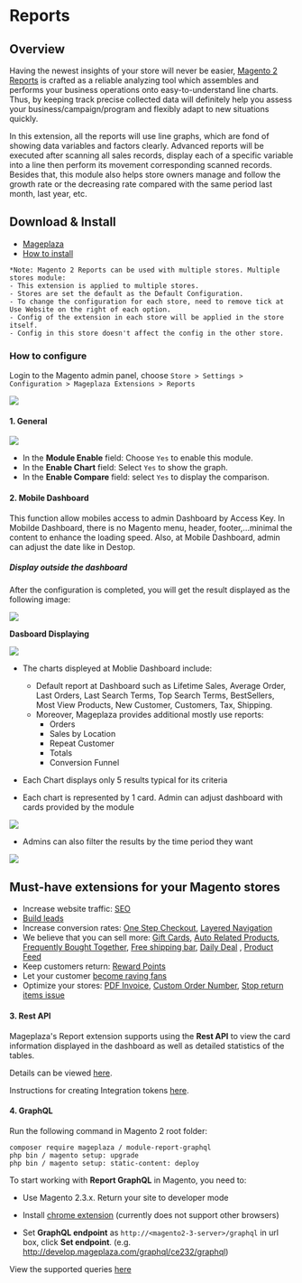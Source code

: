 # Reports

## Overview
Having the newest insights of your store will never be easier, [Magento 2 Reports](https://www.mageplaza.com/magento-2-reports-extension/) is crafted as a reliable analyzing tool which assembles and performs your business operations onto easy-to-understand line charts. Thus, by keeping track precise collected data will definitely help you assess your business/campaign/program and flexibly adapt to new situations quickly. 

In this extension, all the reports will use line graphs, which are fond of showing data variables and factors clearly. Advanced reports will be executed after scanning all sales records, display each of a specific variable into a line then perform its movement corresponding scanned records. Besides that, this module also helps store owners manage and follow the growth rate or the decreasing rate compared with the same period last month, last year, etc.

## Download & Install

- [Mageplaza](https://www.mageplaza.com/magento-2-reports-extension/)
- [How to install](https://www.mageplaza.com/install-magento-2-extension/)

```
*Note: Magento 2 Reports can be used with multiple stores. Multiple stores module:
- This extension is applied to multiple stores.
- Stores are set the default as the Default Configuration.
- To change the configuration for each store, need to remove tick at Use Website on the right of each option.
- Config of the extension in each store will be applied in the store itself.
- Config in this store doesn't affect the config in the other store.
```

### How to configure 

Login to the Magento admin panel, choose `Store > Settings > Configuration > Mageplaza Extensions > Reports`

![](https://i.imgur.com/KmSr5GG.png)


#### 1. General 

![](https://i.imgur.com/IGClDwN.png)

* In the **Module Enable** field: Choose `Yes` to enable this module.
* In the **Enable Chart** field: Select `Yes` to show the graph.
* In the **Enable Compare** field: select `Yes` to display the comparison.

#### 2. Mobile Dashboard
This function allow mobiles access to admin Dashboard by Access Key. In Mobilde Dashboard, there is no Magento menu, header, footer,...minimal the content to enhance the loading speed. Also, at Mobile Dashboard, admin can adjust the date like in Destop. 


##### Display outside the dashboard

After the configuration is completed, you will get the result displayed as the following image:

![](https://i.imgur.com/1DL4ks1.png)


**Dasboard Displaying**

![](https://i.imgur.com/7BzRy6v.png)

- The charts displeyed at Moblie Dashboard include: 
  - Default report at Dashboard such as Lifetime Sales, Average Order, Last Orders, Last Search Terms, Top Search Terms, BestSellers, Most View Products, New Customer, Customers, Tax, Shipping. 
  - Moreover, Mageplaza provides additional mostly use reports:
    - Orders
    - Sales by Location
    - Repeat Customer
    - Totals
    - Conversion Funnel
    
- Each Chart displays only 5 results typical for its criteria
- Each chart is represented by 1 card. Admin can adjust dashboard with cards provided by the module

![](https://i.imgur.com/DwPlEM0.png)

- Admins can also filter the results by the time period they want

![](https://i.imgur.com/jMxUTeo.png)

## Must-have extensions for your Magento stores

- Increase website traffic: [SEO](https://www.mageplaza.com/magento-2-seo-extension/)
- [Build leads](https://www.mageplaza.com/magento-2-better-popup/)
- Increase conversion rates: [One Step Checkout](https://www.mageplaza.com/magento-2-one-step-checkout-extension/), [Layered Navigation](https://www.mageplaza.com/magento-2-layered-navigation-extension/)
- We believe that you can sell more: [Gift Cards](https://www.mageplaza.com/magento-2-gift-card-extension/), [Auto Related Products](https://www.mageplaza.com/magento-2-automatic-related-products/), [Frequently Bought Together](https://www.mageplaza.com/magento-2-frequently-bought-together/), [Free shipping bar](https://www.mageplaza.com/magento-2-free-shipping-bar/), [Daily Deal](https://www.mageplaza.com/magento-2-daily-deal-extension/) , [Product Feed](https://www.mageplaza.com/magento-2-product-feed-extension/)
- Keep customers return: [Reward Points](https://www.mageplaza.com/magento-2-reward-points-extension/)
- Let your customer [become raving fans](https://www.mageplaza.com/magento-2-affiliate-extension/)
- Optimize your stores: [PDF Invoice](https://www.mageplaza.com/magento-2-pdf-invoice-extension/), [Custom Order Number](https://www.mageplaza.com/magento-2-custom-order-number/), [Stop return items issue](https://www.mageplaza.com/magento-2-size-chart/)

#### 3. Rest API

Mageplaza's Report extension supports using the **Rest API** to view the card information displayed in the dashboard as well as detailed statistics of the tables.

Details can be viewed [here](https://documenter.getpostman.com/view/10589000/SzS1V9Fd?version=latest).

Instructions for creating Integration tokens [here](https://devdocs.magento.com/guides/v2.3/get-started/authentication/gs-authentication-token.html).

#### 4. GraphQL

Run the following command in Magento 2 root folder:

```
composer require mageplaza / module-report-graphql
php bin / magento setup: upgrade
php bin / magento setup: static-content: deploy
```
To start working with **Report GraphQL** in Magento, you need to:

- Use Magento 2.3.x. Return your site to developer mode

- Install [chrome extension](https://chrome.google.com/webstore/detail/chromeiql/fkkiamalmpiidkljmicmjfbieiclmeij?hl=en) (currently does not support other browsers)

- Set **GraphQL endpoint** as `http://<magento2-3-server>/graphql` in url box, click **Set endpoint**. (e.g. http://develop.mageplaza.com/graphql/ce232/graphql)

View the supported queries [here](https://documenter.getpostman.com/view/10589000/SzS1V9Fg?version=latest)
